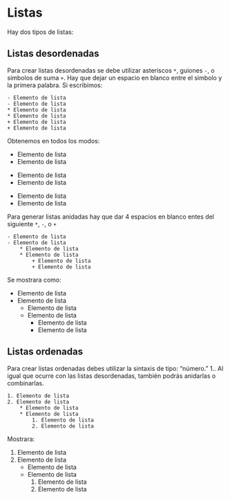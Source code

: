 # Listas

Hay dos tipos de listas:

## Listas desordenadas

Para crear listas desordenadas se debe utilizar asteriscos `*`, guiones `-`, o simbolos de suma `+`. Hay que dejar un espacio en blanco entre el simbolo y la primera palabra.
Si escribimos:

    - Elemento de lista
	- Elemento de lista
	* Elemento de lista
	* Elemento de lista
	+ Elemento de lista
	+ Elemento de lista
	
Obtenemos en todos los modos:

- Elemento de lista
- Elemento de lista
* Elemento de lista
* Elemento de lista
+ Elemento de lista
+ Elemento de lista

Para generar listas anidadas hay que dar 4 espacios en blanco entes del siguiente `*`, `-`, o `+`

    - Elemento de lista
	- Elemento de lista
	    * Elemento de lista
	    * Elemento de lista
	        + Elemento de lista
	        + Elemento de lista
			
Se mostrara como:

- Elemento de lista
- Elemento de lista
	* Elemento de lista
	* Elemento de lista
	    + Elemento de lista
	    + Elemento de lista
		
## Listas ordenadas

Para crear listas ordenadas debes utilizar la sintaxis de tipo: “número.” 1.. Al igual que ocurre con las listas desordenadas, también podrás anidarlas o combinarlas.

    1. Elemento de lista
	2. Elemento de lista
	    * Elemento de lista
	    * Elemento de lista
	        1. Elemento de lista
	        2. Elemento de lista
			
Mostrara:

1. Elemento de lista
2. Elemento de lista
	* Elemento de lista
	* Elemento de lista
	    1. Elemento de lista
	    2. Elemento de lista
